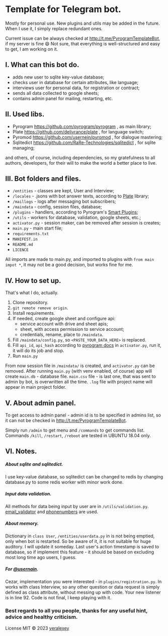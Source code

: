 # Template for Telegram bot. 


Mostly for personal use. New plugins and utils may be added in the future. When I use
it, I simply replace redundant ones.

Current issue can be always checked at http://t.me/PyrogramTemplateBot, if my server is fine 😄
Not sure, that everything is well-structured and easy to get, I am working on it.


## I. What can this bot do.

- adds new user to sqlite key-value database;
- checks user in database for certain attributes, like language;
- interviews user for personal data, for registration or contract;
- sends all data collected to google sheets;
- contains admin panel for mailing, restarting, etc.


## II. Used libs.

- Pyrogram    https://github.com/pyrogram/pyrogram            , as main library;
- Plate       https://github.com/delivrance/plate             , for language switch;
- Pyromod     https://github.com/usernein/pyromod             , for dialogue mastering;
- Sqlitedict  https://github.com/RaRe-Technologies/sqlitedict , for sqlite managing;

and others, of course, including dependencies, so my gratefulness to all authors,
developers, for their will to make the world a better place to live.


## III. Bot folders and files.

- `/entities`    - classes are kept, User and Interview;
- `/locales`     - .jsons with bot answer texts, according to [Plate](https://github.com/delivrance/plate) library;
- `/maillogs`    - logs after messaging bot subscribers;
- `/maindata`    - config, session files, database;
- `/plugins`     - handlers, according to Pyrogram's 
[Smart Plugins](https://docs.pyrogram.org/topics/smart-plugins#smart-plugins);
- `/utils`       - workers for database, validation, google sheets, etc.;
- `activator.py` - session maker, can be removed after session is creates;
- `main.py`      - main start file;
- `requirements.txt`
- `MANIFEST.in`
- `README.md`
- `LICENCE`

All imports are made to main.py, and imported to plugins with `from main impot *`, it
may not be a good decision, but works fine for me.


## IV.  How to set up.

That's what I do, actually.

1. Clone repository.
2. `git remote remove origin`.
3. Install requirements.
4. If needed, create google sheet and configure api:  
   - service account with drive and sheet apis;
   - sheet, with access permission to service account;
   - credentials, rename, place to `/maindata`.
5. Fill `/maindata/config.py`, so `<PASTE_YOUR_DATA_HERE>` is replaced.
6. Fill `api_id`, `api_hash` according to [pyrogram docs](https://docs.pyrogram.org/start/auth) in `activator.py`, 
run it, it will do its job and stop.
7. Run `main.py`

From now session file in `/maindata/` is created, and `activator.py` can be removed.
After running `main.py` (with venv enabled, of course) app will create `main.db` - database
file. `main.csv` file - is last one, that was sent to admin by bot, is overwritten
all the time. `.log` file with project name will appear in main project folder.


## V. About admin panel.

To get access to admin panel - admin id is to be specified in admins list, so it can not
be checked in http://t.me/PyrogramTemplateBot.

Simply run `/admin` to get menu and `/commands` to get commands list.
Commands `/kill`, `/restart`, `/reboot` are tested in UBUNTU 18.04 only.


## VI. Notes.

##### About sqlite and sqlitedict.

I use key-value database, so sqlitedict can  be changed to redis by changing
database.py to some redis worker with minor work done.

##### Input data validation.

All methods for data being input by user are in `/utils/validation.py`. 
[email_validator](https://github.com/JoshData/python-email-validator) and 
[phonenumbers](https://github.com/daviddrysdale/python-phonenumbers) are used.

##### About memory.

Dictionary in `class User`, `/entities/userdata.py` in is not being emptied, only when bot is restarted. So be aware
of it, it is not suitable for huge auditory. I will update it someday. Last user's action timestamp is saved to database,
so if implement this feature - it should be based on excluding most long time ago users, I guess.

##### For [@usernain](https://github.com/usernein).

Cezar, implementation you were interested - in `plugins/registration.py`. In works with class Interview,
so any other question or data request is simply defined as class attribute, without
messing up with code. Your new listener is in line 92. Code is not final, I keep
playing with it.

### Best regards to all you people, thanks for any useful hint, advice and healthy criticism.

License
MIT © 2023 [yeralexey](https://github.com/yeralexey)
